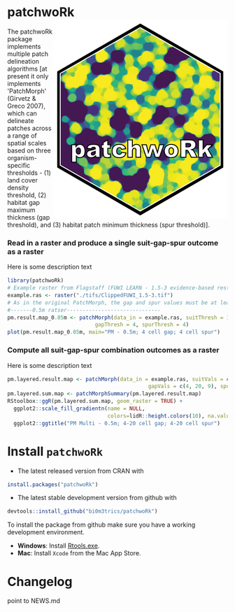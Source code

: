 
patchwoRk <img src="hexsticker/patchwork.png" align="right"/>
======================================================================================================
The patchwoRk package implements multiple patch delineation algorithms [at present it only implements 'PatchMorph' (Girvetz & Greco 2007), which can delineate patches across a range of spatial scales based on three organism-specific thresholds - (1) land cover density threshold, (2) habitat gap maximum thickness (gap threshold), and (3) habitat patch minimum thickness (spur threshold)].

### Read in a raster and produce a single suit-gap-spur outcome as a raster
Here is some description text
```r
library(patchwoRk)
# Example raster from Flagstaff (FUWI LEARN - 1.5-3 evidence-based restoration)
example.ras <- raster("./tifs/ClippedFUWI_1.5-3.tif")
# As in the original PatchMorph, the gap and spur values must be at least twice the cellsize
#-------0.5m ratser------------------------------
pm.result.map_0.05m <- patchMorph(data_in = example.ras, suitThresh = 1,
                            gapThresh = 4, spurThresh = 4)
plot(pm.result.map_0.05m, main="PM - 0.5m; 4 cell gap; 4 cell spur")
```

### Compute all suit-gap-spur combination outcomes as a raster
Here is some description text
```r
pm.layered.result.map <- patchMorph(data_in = example.ras, suitVals = c(0, 1, 2),
                                             gapVals = c(4, 20, 9), spurVals = c(4, 20, 9))
pm.layered.sum.map <- patchMorphSummary(pm.layered.result.map)
RStoolbox::ggR(pm.layered.sum.map, geom_raster = TRUE) +
  ggplot2::scale_fill_gradientn(name = NULL,
                                colors=lidR::height.colors(10), na.value = "transparent") +
  ggplot2::ggtitle("PM Multi - 0.5m; 4-20 cell gap; 4-20 cell spur")
```

# Install `patchwoRk`
* The latest released version from CRAN with
```r
install.packages("patchwoRk")
```
* The latest stable development version from github with
```r
devtools::install_github("bi0m3trics/patchwoRk")
```
To install the package from github make sure you have a working development environment.
* **Windows**: Install [Rtools.exe](https://cran.r-project.org/bin/windows/Rtools/).  
* **Mac**: Install `Xcode` from the Mac App Store.

# Changelog
point to NEWS.md
